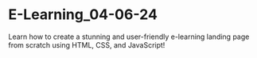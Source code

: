 # E-Learning_04-06-24
Learn how to create a stunning and user-friendly e-learning landing page from scratch using HTML, CSS, and JavaScript!
